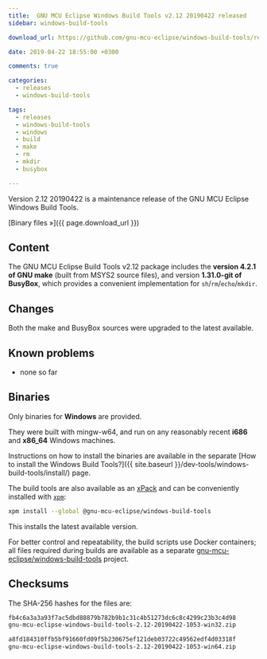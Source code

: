 ```yaml
---
title:  GNU MCU Eclipse Windows Build Tools v2.12 20190422 released
sidebar: windows-build-tools

download_url: https://github.com/gnu-mcu-eclipse/windows-build-tools/releases/tag/v2.12-20190422/

date: 2019-04-22 18:55:00 +0300

comments: true

categories:
  - releases
  - windows-build-tools

tags:
  - releases
  - windows-build-tools
  - windows
  - build
  - make
  - rm
  - mkdir
  - busybox

---
```


Version 2.12 20190422 is a maintenance release of the GNU MCU Eclipse Windows Build Tools.

[Binary files »]({{ page.download_url }})

## Content

The GNU MCU Eclipse Build Tools v2.12 package includes the **version 4.2.1 of GNU make** (built from MSYS2 source files), and version **1.31.0-git of BusyBox**, which provides a convenient implementation for `sh`/`rm`/`echo`/`mkdir`.

## Changes

Both the make and BusyBox sources were upgraded to the latest available.

## Known problems

* none so far

## Binaries

Only binaries for **Windows** are provided.

They were built with mingw-w64, and run on any reasonably
recent **i686** and **x86_64** Windows machines.

Instructions on how to install the binaries are available in the separate [How to install the Windows Build Tools?]({{ site.baseurl }}/dev-tools/windows-build-tools/install/) page.

The build tools are also available as an
[xPack](https://www.npmjs.com/package/@gnu-mcu-eclipse/windows-build-tools)
and can be conveniently installed with
[`xpm`](https://www.npmjs.com/package/xpm):

```sh
xpm install --global @gnu-mcu-eclipse/windows-build-tools
```

This installs the latest available version.

For better control and repeatability, the build scripts use Docker containers;
all files required during builds are available as a separate
[gnu-mcu-eclipse/windows-build-tools](https://github.com/gnu-mcu-eclipse/windows-build-tools)
project.

## Checksums

The SHA-256 hashes for the files are:

```txt
fb4c6a3a3a93f7ac5dbd88879b782b9b1c31c4b51273dc6c8c4299c23b3c4d98
gnu-mcu-eclipse-windows-build-tools-2.12-20190422-1053-win32.zip

a8fd184310ffb5bf91660fd09f5b230675ef121deb03722c49562edf4d03318f
gnu-mcu-eclipse-windows-build-tools-2.12-20190422-1053-win64.zip
```
